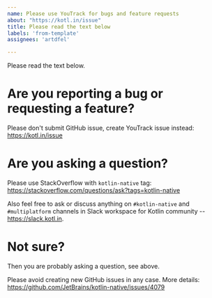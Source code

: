 ```yaml
---
name: Please use YouTrack for bugs and feature requests
about: "https://kotl.in/issue"
title: Please read the text below
labels: 'from-template'
assignees: 'artdfel'

---
```


Please read the text below.

# Are you reporting a bug or requesting a feature?

Please don't submit GitHub issue, create YouTrack issue instead: https://kotl.in/issue

# Are you asking a question?

Please use StackOverflow with `kotlin-native` tag: https://stackoverflow.com/questions/ask?tags=kotlin-native

Also feel free to ask or discuss anything on `#kotlin-native` and `#multiplatform` channels in Slack workspace for Kotlin community -- https://slack.kotl.in.

# Not sure?

Then you are probably asking a question, see above.

Please avoid creating new GitHub issues in any case. More details: https://github.com/JetBrains/kotlin-native/issues/4079

